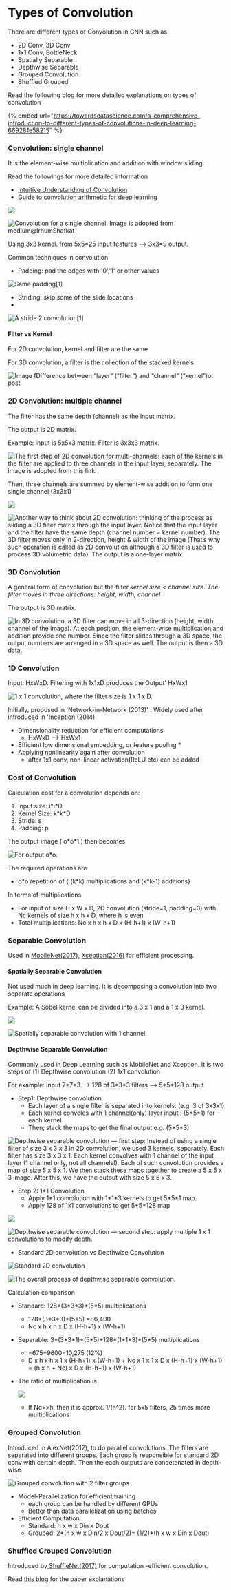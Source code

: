 # Types of Convolution

There are different types of Convolution in CNN such as

* 2D Conv, 3D Conv
* 1x1 Conv, BottleNeck
* Spatially Separable
* Depthwise Separable
* Grouped Convolution
* Shuffled Grouped

Read the following blog for more detailed explanations on types of convolution

{% embed url="https://towardsdatascience.com/a-comprehensive-introduction-to-different-types-of-convolutions-in-deep-learning-669281e58215" %}



### Convolution: single channel

It is the element-wise multiplication and addition with window sliding.

Read the followings for more detailed information

* [Intuitive Understanding of Convolution](https://towardsdatascience.com/intuitively-understanding-convolutions-for-deep-learning-1f6f42faee1) 
* [Guide to convolution arithmetic for deep learning](https://arxiv.org/abs/1603.07285)



![](../../../.gitbook/assets/image%20%28181%29.png)

![Convolution for a single channel. Image is adopted from medium@IrhumShafkat](../../../.gitbook/assets/image%20%28188%29.png)

Using 3x3 kernel.  from 5x5=25 input features --&gt; 3x3=9 output.

Common techniques in convolution

* Padding: pad the edges with '0','1' or other values 

![Same padding\[1\]](../../../.gitbook/assets/image%20%28186%29.png)

* Striding: skip some of the slide locations
* 
![A stride 2 convolution\[1\]](../../../.gitbook/assets/image%20%28179%29.png)

#### Filter vs Kernel

For 2D convolution, kernel and filter are the same

For 3D convolution, a filter is the collection of the stacked kernels

![Image fDifference between &#x201C;layer&#x201D; \(&#x201C;filter&#x201D;\) and &#x201C;channel&#x201D; \(&#x201C;kernel&#x201D;\)or post](https://miro.medium.com/max/1524/1*NCDUVdTGF3hu6zrzdYFqJA.png)

### 2D Convolution: multiple channel

The filter has the same depth \(channel\) as the input matrix.

The output is 2D matrix.

Example: Input is 5x5x3 matrix.   Filter is 3x3x3 matrix.

![The first step of 2D convolution for multi-channels: each of the kernels in the filter are applied to three channels in the input layer, separately. The image is adopted from this link.](../../../.gitbook/assets/image%20%28191%29.png)

Then, three channels are summed by element-wise addition to form one single channel \(3x3x1\)

![](../../../.gitbook/assets/image%20%28185%29.png)

![Another way to think about 2D convolution: thinking of the process as sliding a 3D filter matrix through the input layer. Notice that the input layer and the filter have the same depth \(channel number = kernel number\). The 3D filter moves only in 2-direction, height &amp; width of the image \(That&#x2019;s why such operation is called as 2D convolution although a 3D filter is used to process 3D volumetric data\). The output is a one-layer matrix](../../../.gitbook/assets/image%20%28177%29.png)

### 3D Convolution

A general form of convolution but the filter _kernel size &lt; channel size.  The filter moves in three directions: height, width, channel_

The output is 3D matrix.

![In 3D convolution, a 3D filter can move in all 3-direction \(height, width, channel of the image\). At each position, the element-wise multiplication and addition provide one number. Since the filter slides through a 3D space, the output numbers are arranged in a 3D space as well. The output is then a 3D data.](../../../.gitbook/assets/image%20%28176%29.png)

### 1D Convolution

Input: HxWxD.   Filtering with 1x1xD  produces the  Output' HxWx1

![1 x 1 convolution, where the filter size is 1 x 1 x D.](../../../.gitbook/assets/image%20%28182%29.png)

Initially, proposed in 'Network-in-Network \(2013\)' . Widely used after introduced in 'Inception \(2014\)'

* Dimensionality reduction for efficient computations
  * HxWxD --&gt;  HxWx1
* Efficient low dimensional embedding, or feature pooling
  * 
* Applying nonlinearity again after convolution
  * after 1x1 conv, non-linear activation\(ReLU etc\) can be added

### Cost of Convolution

Calculation cost for a convolution depends on: 

1. Input size: i\*i\*D
2. Kernel Size: k\*k\*D
3. Stride: s
4. Padding: p

The output image \(  o\*o\*1 \) then becomes

![For output  o\*o.](../../../.gitbook/assets/image%20%28183%29.png)

The required operations are

* o\*o repetition of {  \(k\*k\) multiplications and \(k\*k-1\) additions}

In terms of multiplications

* For input of size H x W x D,  2D convolution \(stride=1, padding=0\) with Nc kernels of size h x h x D, where h is even
* Total multiplications:   Nc x h x h x D x \(H-h+1\) x \(W-h+1\)

### Separable Convolution

Used in [MobileNet\(2017\)](https://arxiv.org/abs/1704.04861), [Xception\(2016\)](https://arxiv.org/abs/1610.02357)  for efficient processing.

#### Spatially Separable Convolution

Not used much in deep learning. It is decomposing a convolution into two separate operations

Example: A Sobel kernel can be divided into a 3 x 1 and a 1 x 3 kernel.

![](../../../.gitbook/assets/image%20%28180%29.png)

![Spatially separable convolution with 1 channel.](../../../.gitbook/assets/image%20%28184%29.png)

#### **Depthwise Separable Convolution**

Commonly used in Deep Learning such as MobileNet and Xception. It is two steps of \(1\) Depthwise convolution \(2\) 1x1 convolution

For example:  Input 7\*7\*3 --&gt; 128 of 3\*3\*3 filters --&gt; 5\*5\*128 output

* Step1: Depthwise  convolution
  * Each layer of a single filter is separated into kernels. \(e.g.  3 of 3x3x1\)
  * Each kernel convoles with 1 channel\(only\) layer input :  \(5\*5\*1\) for each kernel
  * Then, stack the maps to get the final output e.g. \(5\*5\*3\)

![Depthwise separable convolution &#x2014; first step: Instead of using a single filter of size 3 x 3 x 3 in 2D convolution, we used 3 kernels, separately. Each filter has size 3 x 3 x 1. Each kernel convolves with 1 channel of the input layer \(1 channel only, not all channels!\). Each of such convolution provides a map of size 5 x 5 x 1. We then stack these maps together to create a 5 x 5 x 3 image. After this, we have the output with size 5 x 5 x 3.](../../../.gitbook/assets/image%20%28178%29.png)

* Step 2: 1\*1 Convolution
  * Apply 1\*1 convolution with 1\*1\*3 kernels to get  5\*5\*1 map.
  * Apply 128 of 1x1 convolutions to get 5\*5\*128 map

![](../../../.gitbook/assets/image%20%28193%29.png)

![Depthwise separable convolution &#x2014; second step: apply multiple 1 x 1 convolutions to modify depth.](../../../.gitbook/assets/image%20%28175%29.png)



* Standard 2D convolution vs  Depthwise Convolution

![Standard 2D convolution](../../../.gitbook/assets/image%20%28190%29.png)

![The overall process of depthwise separable convolution.](../../../.gitbook/assets/image%20%28189%29.png)

Calculation comparison

* Standard: 128\*\(3\*3\*3\)\*\(5\*5\)  multiplications
  * 128\*\(3\*3\*3\)\*\(5\*5\) =86,400
  * Nc x h x h x D x \(H-h+1\) x \(W-h+1\)
* Separable:  3\*\(3\*3\*1\)\*\(5\*5\)+128\*\(1\*1\*3\)\*\(5\*5\)  multiplications
  * =675+9600=10,275  \(12%\)
  * D x h x h x 1 x \(H-h+1\) x \(W-h+1\) + Nc x 1 x 1 x D x \(H-h+1\) x \(W-h+1\) = \(h x h + Nc\) x D x \(H-h+1\) x \(W-h+1\)
* The ratio of multiplication is



  ![](../../../.gitbook/assets/image%20%28187%29.png)

  * If  Nc&gt;&gt;h, then it is approx.  1/\(h^2\).  for 5x5 filters, 25 times more multiplications

### Grouped Convolution

Introduced in AlexNet\(2012\), to do parallel convolutions.  The filters are separated into different groups. Each group is responsible for standard 2D conv with certain depth. Then the each outputs are concetenated in depth-wise

![Grouped convolution with 2 filter groups](../../../.gitbook/assets/image%20%28192%29.png)

* Model-Parallelization for efficient training
  * each group can be handled by different GPUs
  * Better than data parallelization using batches
* Efficient Computation
  * Standard: h x w x Din x Dout
  * Grouped: 2\*\(h x w x Din/2 x Dout/2\)= \(1/2\)\*\(h x w x Din x Dout\)

### Shuffled Grouped Convolution

Introduced by[ ShuffleNet\(2017\)](https://arxiv.org/abs/1707.01083) for computation -efficient convolution.

Read [this blog ](https://towardsdatascience.com/review-shufflenet-v1-light-weight-model-image-classification-5b253dfe982f)for the paper explanations

